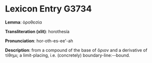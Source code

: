# Lexicon Entry G3734

**Lemma**: ὁροθεσία

**Transliteration (xlit)**: horothesía

**Pronunciation**: hor-oth-es-ee'-ah

**Description**:
from a compound of the base of ὅριον and a derivative of τίθημι; a limit-placing, i.e. (concretely) boundary-line:--bound.
